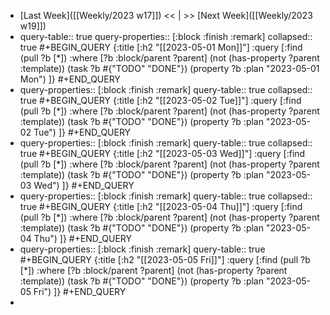 - [Last Week]([[Weekly/2023 w17]]) << | >> [Next Week]([[Weekly/2023 w19]])
- query-table:: true
  query-properties:: [:block :finish :remark]
  collapsed:: true
  #+BEGIN_QUERY
  {:title [:h2 "[[2023-05-01 Mon]]"]
   :query [:find (pull ?b [*])
       :where
       [?b :block/parent ?parent]
       (not (has-property ?parent :template))
       (task ?b #{"TODO" "DONE"})
       (property ?b :plan "2023-05-01 Mon")
  ]}
  #+END_QUERY
- query-properties:: [:block :finish :remark]
  query-table:: true
  collapsed:: true
  #+BEGIN_QUERY
  {:title [:h2 "[[2023-05-02 Tue]]"]
   :query [:find (pull ?b [*])
       :where
       [?b :block/parent ?parent]
       (not (has-property ?parent :template))
       (task ?b #{"TODO" "DONE"})
       (property ?b :plan "2023-05-02 Tue")
  ]}
  #+END_QUERY
- query-properties:: [:block :finish :remark]
  query-table:: true
  collapsed:: true
  #+BEGIN_QUERY
  {:title [:h2 "[[2023-05-03 Wed]]"]
   :query [:find (pull ?b [*])
       :where
       [?b :block/parent ?parent]
       (not (has-property ?parent :template))
       (task ?b #{"TODO" "DONE"})
       (property ?b :plan "2023-05-03 Wed")
  ]}
  #+END_QUERY
- query-properties:: [:block :finish :remark]
  query-table:: true
  collapsed:: true
  #+BEGIN_QUERY
  {:title [:h2 "[[2023-05-04 Thu]]"]
   :query [:find (pull ?b [*])
       :where
       [?b :block/parent ?parent]
       (not (has-property ?parent :template))
       (task ?b #{"TODO" "DONE"})
       (property ?b :plan "2023-05-04 Thu")
  ]}
  #+END_QUERY
- query-properties:: [:block :finish :remark]
  query-table:: true
  #+BEGIN_QUERY
  {:title [:h2 "[[2023-05-05 Fri]]"]
   :query [:find (pull ?b [*])
       :where
       [?b :block/parent ?parent]
       (not (has-property ?parent :template))
       (task ?b #{"TODO" "DONE"})
       (property ?b :plan "2023-05-05 Fri")
  ]}
  #+END_QUERY
-
